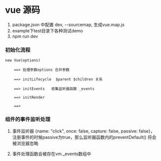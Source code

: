 # vue 源码


1. package.json 中配置 dev, --sourcemap, 生成vue.map.js
2. example下test目录下各种测试demo
3. npm run dev


### 初始化流程

```
new Vue(options) 

    ==> 处理参数options 合并参数

    ==> initLifecycle  $parent $children 关系

    ==> initEvents   收集监听器函数 _events

    ==> initRender    

    ==> 

```



### 组件的事件监听处理

1. 事件监听器 {name: "click", once: false, capture: false, passive: false}， 注册事件的时候passive为true，那么监听器函数内的preventDefault() 将会被浏览器忽略

2. 事件处理函数会被存在vm._events数组中